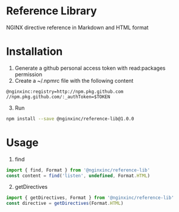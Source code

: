 # Reference Library
NGINX directive reference in Markdown and HTML format

# Installation

1. Generate a github personal access token with read:packages permission
2. Create a ~/.npmrc file with the following content
```
@nginxinc:registry=http://npm.pkg.github.com
//npm.pkg.github.com/:_authToken=$TOKEN
```
3. Run
```bash
npm install --save @nginxinc/reference-lib@1.0.0
```

# Usage
1. find
```javascript
import { find, Format } from '@nginxinc/reference-lib'
const content = find('listen', undefined, Format.HTML)
```

2. getDirectives
```javascript
import { getDirectives, Format } from '@nginxinc/reference-lib'
const directive = getDirectives(Format.HTML)
```
